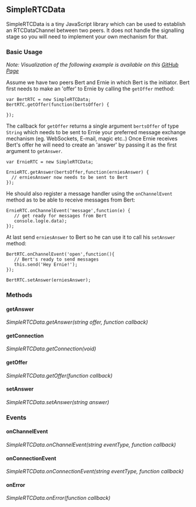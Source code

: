 ## SimpleRTCData

SimpleRTCData is a tiny JavaScript library which can be used to establish an RTCDataChannel between two peers. It does not handle the signalling stage so you will need to implement your own mechanism for that.

### Basic Usage

*Note: Visualization of the following example is available on this [GitHub Page](http://lostsource.github.io/SimpleRTCData/)*

Assume we have two peers Bert and Ernie in which Bert is the initiator. Bert first needs to make an 'offer' to Ernie by calling the `getOffer` method:

    var BertRTC = new SimpleRTCData;
    BertRTC.getOffer(function(bertsOffer) {
      
    });

The callback for `getOffer` returns a single argument `bertsOffer` of type `String` which needs to be sent to Ernie your preferred message exchange mechanism (eg. WebSockets, E-mail, magic etc..) Once Ernie receives Bert's offer he will need to create an 'answer' by passing it as the first argument to `getAnswer`. 

    var ErnieRTC = new SimpleRTCData;
     
    ErnieRTC.getAnswer(bertsOffer,function(erniesAnswer) {
      // erniesAnswer now needs to be sent to Bert
    });
    
He should also register a message handler using the `onChannelEvent` method as to be able to receive messages from Bert: 

    ErnieRTC.onChannelEvent('message',function(e) {
       // get ready for messages from Bert 
       console.log(e.data);
    });
     
    
At last send `erniesAnswer` to Bert so he can use it to call his `setAnswer` method:

    BertRTC.onChannelEvent('open',function(){
       // Bert's ready to send messages
       this.send('Hey Ernie!');
    });
     
    BertRTC.setAnswer(erniesAnswer);

### Methods

#### getAnswer
*SimpleRTCData.getAnswer(string offer, function callback)*

#### getConnection
*SimpleRTCData.getConnection(void)*

#### getOffer
*SimpleRTCData.getOffer(function callback)*

#### setAnswer
*SimpleRTCData.setAnswer(string answer)*

### Events

#### onChannelEvent
*SimpleRTCData.onChannelEvent(string eventType, function callback)*

#### onConnectionEvent
*SimpleRTCData.onConnectionEvent(string eventType, function callback)*

#### onError
*SimpleRTCData.onError(function callback)*
